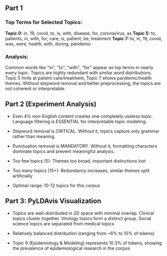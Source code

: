 ## Part 1
### Top Terms for Selected Topics:

**Topic 0:** in, 19, covid, to, is, with, disease, for, coronavirus, as
**Topic 5:** to, patients, in, with, for, care, is, patient, be, treatment
**Topic 7:** to, in, 19, covid, was, were, health, with, during, pandemic

### Analysis:

Common words like "in", "to", "with", "for" appear as top terms in nearly every topic. Topics are highly redundant with similar word distributions. Topic 5 hints at patient care/treatment, Topic 7 shows pandemic/health themes. Without stopword removal and better preprocessing, the topics are not coherent or interpretable.


## Part 2 (Experiment Analysis)
- Even 4% non-English content creates one completely useless topic. Language filtering is ESSENTIAL for interpretable topic modeling.
- Stopword removal is CRITICAL. Without it, topics capture only  grammar rather than meaning.

- Punctuation removal is MANDATORY. Without it, formatting characters
dominate topics and prevent meaningful analysis.

- Too few topics (5): Themes too broad, important distinctions lost
- Too many topics (15+): Redundancy increases, similar themes split artificially
- Optimal range: 10-12 topics for this corpus

## Part 3: PyLDAvis Visualization

- Topics are well-distributed in 2D space with minimal overlap. Clinical topics cluster together. Virology topics form a distinct group. Social science topics are separated from medical topics

- Relatively balanced distribution (ranging from ~6% to 10% of tokens)

- Topic 9 (Epidemiology & Modeling) represents 10.3% of tokens, showing the prevalence of epidemiological research in the corpus
